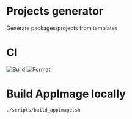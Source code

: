 # Projects generator
Generate packages/projects from templates

# CI
[![Build](https://github.com/JafarAbdi/projects_generator/actions/workflows/build_cmake.yml/badge.svg)](https://github.com/JafarAbdi/projects_generator/actions/workflows/build_cmake.yml)
[![Format](https://github.com/JafarAbdi/projects_generator/actions/workflows/format.yml/badge.svg)](https://github.com/JafarAbdi/projects_generator/actions/workflows/format.yml)

# Build AppImage locally

```
./scripts/build_appimage.sh
```
